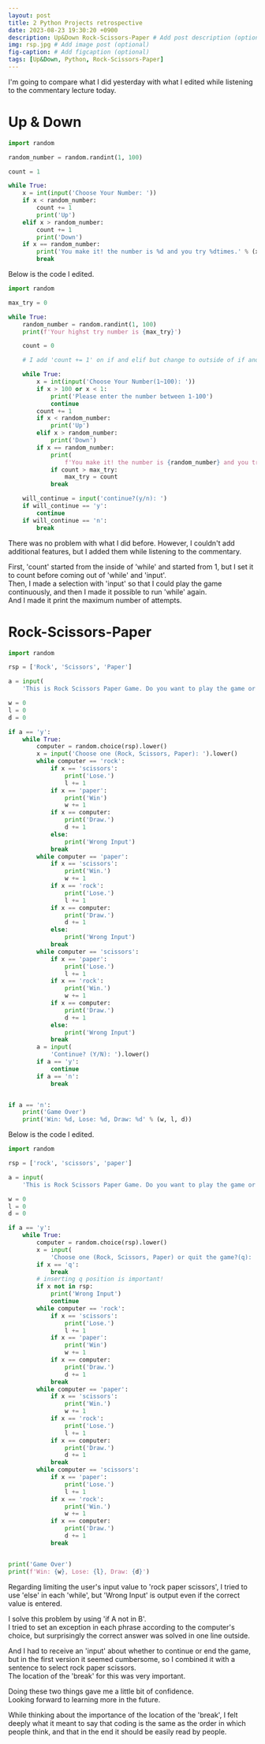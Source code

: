 ```yaml
---
layout: post
title: 2 Python Projects retrospective
date: 2023-08-23 19:30:20 +0900
description: Up&Down Rock-Scissors-Paper # Add post description (optional)
img: rsp.jpg # Add image post (optional)
fig-caption: # Add figcaption (optional)
tags: [Up&Down, Python, Rock-Scissors-Paper]
---
```


I'm going to compare what I did yesterday with what I edited while listening to the commentary lecture today.

<h1>Up & Down</h1>

```python
import random

random_number = random.randint(1, 100)

count = 1

while True:
    x = int(input('Choose Your Number: '))
    if x < random_number:
        count += 1
        print('Up')
    elif x > random_number:
        count += 1
        print('Down')
    if x == random_number:
        print('You make it! the number is %d and you try %dtimes.' % (x, count))
        break

```
Below is the code I edited.

```python
import random

max_try = 0

while True:
    random_number = random.randint(1, 100)
    print(f'Your highst try number is {max_try}')

    count = 0

    # I add 'count += 1' on if and elif but change to outside of if and elif so the count start with '0'

    while True:
        x = int(input('Choose Your Number(1~100): '))
        if x > 100 or x < 1:
            print('Please enter the number between 1-100')
            continue
        count += 1
        if x < random_number:
            print('Up')
        elif x > random_number:
            print('Down')
        if x == random_number:
            print(
                f'You make it! the number is {random_number} and you try {count}times.')
            if count > max_try:
                max_try = count
            break

    will_continue = input('continue?(y/n): ')
    if will_continue == 'y':
        continue
    if will_continue == 'n':
        break
```
There was no problem with what I did before. However, I couldn't add additional features, but I added them while listening to the commentary.  

First, 'count' started from the inside of 'while' and started from 1, but I set it to count before coming out of 'while' and 'input'.  
Then, I made a selection with 'input' so that I could play the game continuously, and then I made it possible to run 'while' again.  
And I made it print the maximum number of attempts.
<h1>Rock-Scissors-Paper</h1>

```python
import random

rsp = ['Rock', 'Scissors', 'Paper']

a = input(
    'This is Rock Scissors Paper Game. Do you want to play the game or not? (Y/N): ').lower()

w = 0
l = 0
d = 0

if a == 'y':
    while True:
        computer = random.choice(rsp).lower()
        x = input('Choose one (Rock, Scissors, Paper): ').lower()
        while computer == 'rock':
            if x == 'scissors':
                print('Lose.')
                l += 1
            if x == 'paper':
                print('Win')
                w += 1
            if x == computer:
                print('Draw.')
                d += 1
            else:
                print('Wrong Input')
            break
        while computer == 'paper':
            if x == 'scissors':
                print('Win.')
                w += 1
            if x == 'rock':
                print('Lose.')
                l += 1
            if x == computer:
                print('Draw.')
                d += 1
            else:
                print('Wrong Input')
            break
        while computer == 'scissors':
            if x == 'paper':
                print('Lose.')
                l += 1
            if x == 'rock':
                print('Win.')
                w += 1
            if x == computer:
                print('Draw.')
                d += 1
            else:
                print('Wrong Input')
            break
        a = input(
            'Continue? (Y/N): ').lower()
        if a == 'y':
            continue
        if a == 'n':
            break


if a == 'n':
    print('Game Over')
    print('Win: %d, Lose: %d, Draw: %d' % (w, l, d))

```
Below is the code I edited.

```python
import random

rsp = ['rock', 'scissors', 'paper']

a = input(
    'This is Rock Scissors Paper Game. Do you want to play the game or not? (Y/N): ').lower()

w = 0
l = 0
d = 0

if a == 'y':
    while True:
        computer = random.choice(rsp).lower()
        x = input(
            'Choose one (Rock, Scissors, Paper) or quit the game?(q): ').lower()
        if x == 'q':
            break
        # inserting q position is important!
        if x not in rsp:
            print('Wrong Input')
            continue
        while computer == 'rock':
            if x == 'scissors':
                print('Lose.')
                l += 1
            if x == 'paper':
                print('Win')
                w += 1
            if x == computer:
                print('Draw.')
                d += 1
            break
        while computer == 'paper':
            if x == 'scissors':
                print('Win.')
                w += 1
            if x == 'rock':
                print('Lose.')
                l += 1
            if x == computer:
                print('Draw.')
                d += 1
            break
        while computer == 'scissors':
            if x == 'paper':
                print('Lose.')
                l += 1
            if x == 'rock':
                print('Win.')
                w += 1
            if x == computer:
                print('Draw.')
                d += 1
            break


print('Game Over')
print(f'Win: {w}, Lose: {l}, Draw: {d}')
```
Regarding limiting the user's input value to 'rock paper scissors', I tried to use 'else' in each 'while', but 'Wrong Input' is output even if the correct value is entered.  

I solve this problem by using 'if A not in B'.  
I tried to set an exception in each phrase according to the computer's choice, but surprisingly the correct answer was solved in one line outside.



And I had to receive an 'input' about whether to continue or end the game, but in the first version it seemed cumbersome, so I combined it with a sentence to select rock paper scissors.  
The location of the 'break' for this was very important.

Doing these two things gave me a little bit of confidence.   
Looking forward to learning more in the future.

While thinking about the importance of the location of the 'break', I felt deeply what it meant to say that coding is the same as the order in which people think, and that in the end it should be easily read by people.

